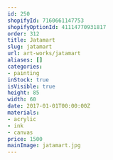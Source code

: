 ```yaml
---
id: 250
shopifyId: 7160661147753
shopifyOptionId: 41114770931817
order: 312
title: Jatamart
slug: jatamart
url: art-works/jatamart
aliases: []
categories:
- painting
inStock: true
isVisible: true
height: 85
width: 60
date: 2017-01-01T00:00:00Z
materials:
- acrylic
- ink
- canvas
price: 1500
mainImage: jatamart.jpg
---
```


